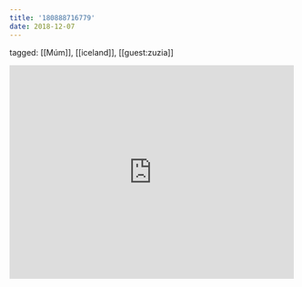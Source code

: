 ```yaml
---
title: '180888716779'
date: 2018-12-07
---
```

tagged: [[Múm]], [[iceland]], [[guest:zuzia]]
<iframe allow="accelerometer; autoplay; clipboard-write; encrypted-media; gyroscope; picture-in-picture" allowfullscreen="" frameborder="0" height="375" id="youtube_iframe" src="https://www.youtube.com/embed/l5hBkQT3-C8?feature=oembed&amp;enablejsapi=1&amp;origin=https://safe.txmblr.com&amp;wmode=opaque" width="500"></iframe>